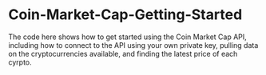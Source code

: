 # Coin-Market-Cap-Getting-Started
The code here shows how to get started using the Coin Market Cap API, including how to connect to the API using your own private key, pulling data on the cryptocurrencies available, and finding the latest price of each cyrpto.
